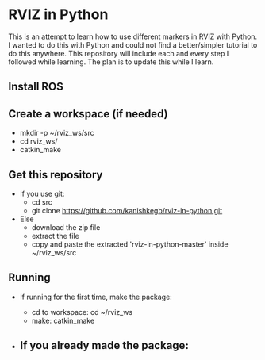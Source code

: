 # RVIZ in Python
This is an attempt to learn how to use different markers in RVIZ with Python. I
wanted to do this with Python and could not find a better/simpler tutorial to
do this anywhere. This repository will include each and every step I followed
while learning. The plan is to update this while I learn.

## Install ROS

## Create a workspace (if needed)
- mkdir -p ~/rviz_ws/src
- cd rviz_ws/
- catkin_make

## Get this repository
- If you use git:
  - cd src
  - git clone https://github.com/kanishkegb/rviz-in-python.git
- Else
  - download the zip file
  - extract the file
  - copy and paste the extracted 'rviz-in-python-master' inside ~/rviz_ws/src

## Running
- If running for the first time, make the package:
  - cd to workspace: cd ~/rviz_ws
  - make: catkin_make

- If you already made the package:
  - 
